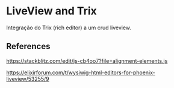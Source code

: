# LiveView and Trix

Integração do Trix (rich editor) a um crud liveview.

## References

https://stackblitz.com/edit/js-cb4oo7?file=alignment-elements.js

https://elixirforum.com/t/wysiwig-html-editors-for-phoenix-liveview/53255/9
